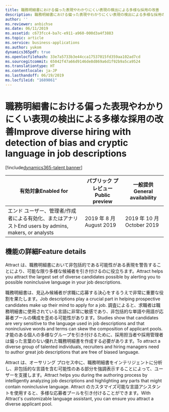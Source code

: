```yaml
---
title: 職務明細書における偏った表現やわかりにくい表現の検出による多様な採用の改善
description: 職務明細書における偏った表現やわかりにくい表現の検出による多様な採用の改善
author: ''
ms.reviewer: anbichse
ms.date: 06/11/2019
ms.assetid: c673fcc4-ba7c-e911-a960-000d3a4f3883
ms.topic: article
ms.service: business-applications
ms.author: yukom
dynamics365pdf: true
ms.openlocfilehash: 33e7a5733b3e44cca17537015fd359aa102ad7cd
ms.sourcegitcommit: 65042f47a66d9146de8d869a6d1f92b9a5ca9524
ms.translationtype: HT
ms.contentlocale: ja-JP
ms.lasthandoff: 06/19/2019
ms.locfileid: "1689861"
---
```

# <a name="improve-diverse-hiring-with-detection-of-bias-and-cryptic-language-in-job-descriptions"></a><span data-ttu-id="9869a-103">職務明細書における偏った表現やわかりにくい表現の検出による多様な採用の改善</span><span class="sxs-lookup"><span data-stu-id="9869a-103">Improve diverse hiring with detection of bias and cryptic language in job descriptions</span></span>
[!include[dynamics365-talent banner](../includes/dynamics365-talent.md)]

| <span data-ttu-id="9869a-104">有効対象</span><span class="sxs-lookup"><span data-stu-id="9869a-104">Enabled for</span></span>    |  <span data-ttu-id="9869a-105">パブリック プレビュー</span><span class="sxs-lookup"><span data-stu-id="9869a-105">Public preview</span></span> | <span data-ttu-id="9869a-106">一般提供</span><span class="sxs-lookup"><span data-stu-id="9869a-106">General availability</span></span> | 
| ---------- | ---------- |---------- |
|<span data-ttu-id="9869a-107">エンド ユーザー、管理者/作成者による有効化、またはアナリスト</span><span class="sxs-lookup"><span data-stu-id="9869a-107">End users by admins, makers, or analysts</span></span>|<span data-ttu-id="9869a-108">2019 年 8 月</span><span class="sxs-lookup"><span data-stu-id="9869a-108">August 2019</span></span>| <span data-ttu-id="9869a-109">2019 年 10 月</span><span class="sxs-lookup"><span data-stu-id="9869a-109">October 2019</span></span>|






## <a name="feature-details"></a><span data-ttu-id="9869a-110">機能の詳細</span><span class="sxs-lookup"><span data-stu-id="9869a-110">Feature details</span></span>
<!--feature detail start -->
<span data-ttu-id="9869a-111">Attract は、職務明細書において非包括的である可能性がある表現を警告することにより、可能な限り多様な候補者を引き付けるのに役立ちます。</span><span class="sxs-lookup"><span data-stu-id="9869a-111">Attract helps you attract the largest set of diverse candidates possible by alerting you to possible noninclusive language in your job descriptions.</span></span>

<span data-ttu-id="9869a-112">職務明細書は、見込み候補者が求職に応募する決心をするうえで非常に重要な役割を果たします。</span><span class="sxs-lookup"><span data-stu-id="9869a-112">Job descriptions play a crucial part in helping prospective candidates make up their mind to apply for a job.</span></span> <span data-ttu-id="9869a-113">調査によると、求職者は職務明細書に使用されている言語に非常に敏感であり、非包括的な単語や用語が応募者プールの構成を歪める可能性があります。</span><span class="sxs-lookup"><span data-stu-id="9869a-113">Studies show that candidates are very sensitive to the language used in job descriptions and that noninclusive words and terms can skew the composition of applicant pools.</span></span> <span data-ttu-id="9869a-114">才能のある個人の多様なグループを引き付けるために、採用担当者や採用管理者は偏った言葉のない優れた職務明細書を作成する必要があります。</span><span class="sxs-lookup"><span data-stu-id="9869a-114">To attract a diverse group of talented individuals, recruiters and hiring managers need to author great job descriptions that are free of biased language.</span></span>

<span data-ttu-id="9869a-115">Attract は、オーサリング プロセス中に、職務明細書をインテリジェントに分析し、非包括的な言語を含む可能性のある部分を強調表示することによって、ユーザーを支援します。</span><span class="sxs-lookup"><span data-stu-id="9869a-115">Attract helps you during the authoring process by intelligently analyzing job descriptions and highlighting any parts that might contain noninclusive language.</span></span> <span data-ttu-id="9869a-116">Attract のカスタマイズ可能な言語アシスタントを使用すると、多様な応募者プールを引き付けることができます。</span><span class="sxs-lookup"><span data-stu-id="9869a-116">With Attract's customizable language assistant, you can ensure you attract a diverse applicant pool.</span></span>
<!--feature detail end -->










